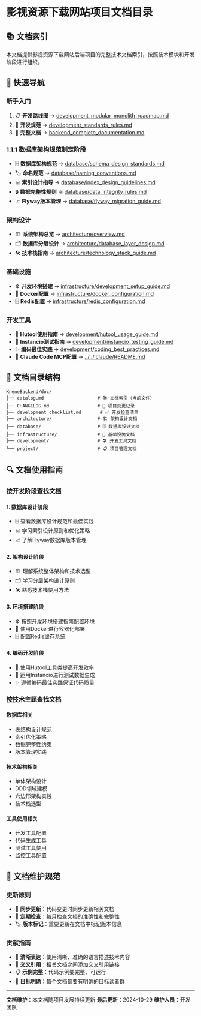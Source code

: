 # 影视资源下载网站项目文档目录

## 📚 文档索引

本文档提供影视资源下载网站后端项目的完整技术文档索引，按照技术模块和开发阶段进行组织。

## 🎯 快速导航

### 新手入门
1. 📋 **开发路线图** → [development_modular_monolith_roadmap.md](project/development_modular_monolith_roadmap.md)
2. 🔧 **开发规范** → [development_standards_rules.md](project/development_standards_rules.md)
3. 📖 **完整文档** → [backend_complete_documentation.md](project/backend_complete_documentation.md)

### 1.1.1 数据库架构规范制定阶段
- 🗄️ **数据库架构规范** → [database/schema_design_standards.md](database/schema_design_standards.md)
- 🏷️ **命名规范** → [database/naming_conventions.md](database/naming_conventions.md)
- 📊 **索引设计指导** → [database/index_design_guidelines.md](database/index_design_guidelines.md)
- 🔒 **数据完整性规则** → [database/data_integrity_rules.md](database/data_integrity_rules.md)
- 📈 **Flyway版本管理** → [database/flyway_migration_guide.md](database/flyway_migration_guide.md)

### 架构设计
- 🏗️ **系统架构总览** → [architecture/overview.md](architecture/overview.md)
- 🗂️ **数据库分层设计** → [architecture/database_layer_design.md](architecture/database_layer_design.md)
- 🛠️ **技术栈指南** → [architecture/technology_stack_guide.md](architecture/technology_stack_guide.md)

### 基础设施
- ⚙️ **开发环境搭建** → [infrastructure/development_setup_guide.md](infrastructure/development_setup_guide.md)
- 🐳 **Docker配置** → [infrastructure/docker_configuration.md](infrastructure/docker_configuration.md)
- 🗄️ **Redis配置** → [infrastructure/redis_configuration.md](infrastructure/redis_configuration.md)

### 开发工具
- 🧰 **Hutool使用指南** → [development/hutool_usage_guide.md](development/hutool_usage_guide.md)
- 🧪 **Instancio测试指南** → [development/instancio_testing_guide.md](development/instancio_testing_guide.md)
- ✨ **编码最佳实践** → [development/coding_best_practices.md](development/coding_best_practices.md)
- 🔗 **Claude Code MCP配置** → [../../.claude/README.md](../../.claude/README.md)

## 📂 文档目录结构

```
KneneBackend/doc/
├── catalog.md                    # 📚 文档索引（当前文件）
├── CHANGELOG.md                  # 📝 项目变更记录
├── development_checklist.md       # ✅ 开发检查清单
├── architecture/                 # 🏗️ 架构设计文档
├── database/                     # 🗄️ 数据库设计文档
├── infrastructure/               # 🔧 基础设施文档
├── development/                  # 🛠️ 开发工具文档
└── project/                      # 📋 项目管理文档
```

## 🔍 文档使用指南

### 按开发阶段查找文档

#### 1. 数据库设计阶段
- 🗄️ 查看数据库设计规范和最佳实践
- 📊 学习索引设计原则和优化策略
- 📈 了解Flyway数据库版本管理

#### 2. 架构设计阶段
- 🏗️ 理解系统整体架构和技术选型
- 🗂️ 学习分层架构设计原则
- 🛠️ 熟悉技术栈使用方法

#### 3. 环境搭建阶段
- ⚙️ 按照开发环境搭建指南配置环境
- 🐳 使用Docker进行容器化部署
- 🗄️ 配置Redis缓存系统

#### 4. 编码开发阶段
- 🧰 使用Hutool工具类提高开发效率
- 🧪 运用Instancio进行测试数据生成
- ✨ 遵循编码最佳实践保证代码质量

### 按技术主题查找文档

#### 数据库相关
- 表结构设计规范
- 索引优化策略
- 数据完整性约束
- 版本管理实践

#### 技术架构相关
- 单体架构设计
- DDD领域建模
- 六边形架构实践
- 技术栈选型

#### 工具使用相关
- 开发工具配置
- 代码生成工具
- 测试工具使用
- 监控工具配置

## 📝 文档维护规范

### 更新原则
- 🔄 **同步更新**：代码变更时同步更新相关文档
- 📅 **定期检查**：每月检查文档的准确性和完整性
- 🏷️ **版本标记**：重要更新在文档中标记版本信息

### 贡献指南
- 📝 **清晰表达**：使用清晰、准确的语言描述技术内容
- 🔗 **交叉引用**：相关文档之间添加交叉引用链接
- 📋 **示例完整**：代码示例要完整、可运行
- 🎯 **目标明确**：每个文档都要有明确的目标读者群

---

**文档维护**：本文档随项目发展持续更新
**最后更新**：2024-10-29
**维护人员**：开发团队